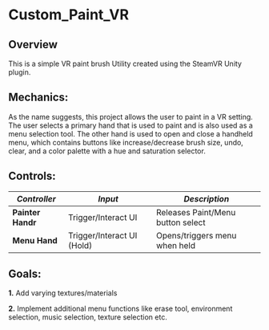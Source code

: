 # Custom_Paint_VR

## Overview

This is a simple VR paint brush Utility created using the SteamVR Unity plugin.

## Mechanics:

As the name suggests, this project allows the user to paint in a VR setting. The user selects a primary hand that is used to paint and is also used as a menu selection tool. The other hand is used to open and close a handheld menu, which contains buttons like increase/decrease brush size, undo, clear, and a color palette with a hue and saturation selector.

## Controls:

| ***Controller*** | ***Input*** | ***Description*** |
| --- | --- | --- |
| **Painter Handr** | Trigger/Interact UI | Releases Paint/Menu button select |
| **Menu Hand** | Trigger/Interact UI (Hold) | Opens/triggers menu when held |

## Goals:

**1.**	Add varying textures/materials

**2.**  Implement additional menu functions like erase tool, environment selection, music selection, texture selection etc. 
